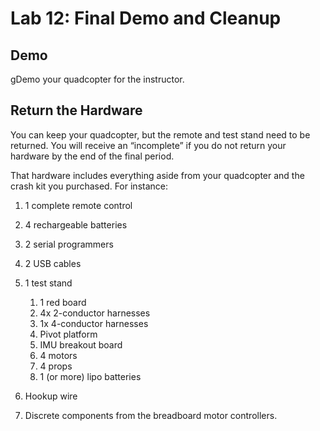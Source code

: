 # Lab 12: Final Demo and Cleanup

## Demo

gDemo your quadcopter for the instructor.


## Return the Hardware
You can keep your quadcopter, but the remote and test stand need to be returned. You will receive an “incomplete” if you do not return your hardware by the end of the final period.

That hardware includes everything aside from your quadcopter and the crash kit you purchased. For instance:

1. 1 complete remote control
2. 4 rechargeable batteries
3. 2 serial programmers
4. 2 USB cables
5. 1 test stand

    1. 1 red board
    2. 4x 2-conductor harnesses
    3. 1x 4-conductor harnesses
    4. Pivot platform
    5. IMU breakout board
    6. 4 motors
    7. 4 props
    8. 1 (or more) lipo batteries

6. Hookup wire
7. Discrete components from the breadboard motor controllers.



